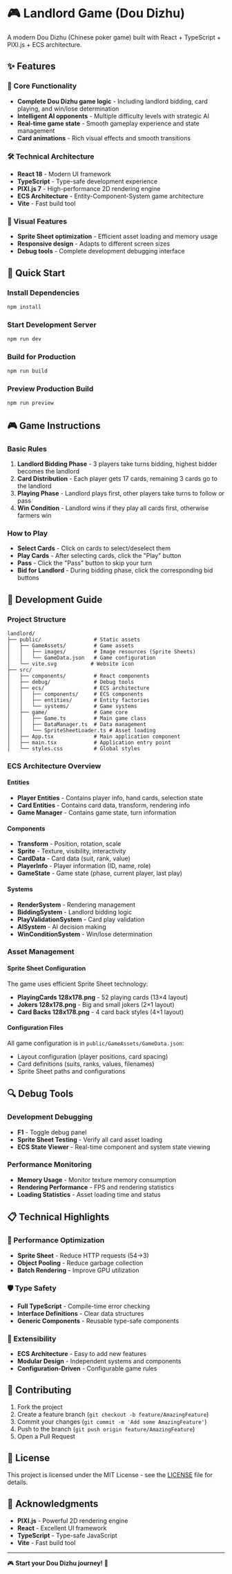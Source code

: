 # 🎮 Landlord Game (Dou Dizhu)

A modern Dou Dizhu (Chinese poker game) built with React + TypeScript + PIXI.js + ECS architecture.

## ✨ Features

### 🎯 Core Functionality
- **Complete Dou Dizhu game logic** - Including landlord bidding, card playing, and win/lose determination
- **Intelligent AI opponents** - Multiple difficulty levels with strategic AI
- **Real-time game state** - Smooth gameplay experience and state management
- **Card animations** - Rich visual effects and smooth transitions

### 🛠️ Technical Architecture
- **React 18** - Modern UI framework
- **TypeScript** - Type-safe development experience
- **PIXI.js 7** - High-performance 2D rendering engine
- **ECS Architecture** - Entity-Component-System game architecture
- **Vite** - Fast build tool

### 🎨 Visual Features
- **Sprite Sheet optimization** - Efficient asset loading and memory usage
- **Responsive design** - Adapts to different screen sizes
- **Debug tools** - Complete development debugging interface

## 🚀 Quick Start

### Install Dependencies
```bash
npm install
```

### Start Development Server
```bash
npm run dev
```

### Build for Production
```bash
npm run build
```

### Preview Production Build
```bash
npm run preview
```

## 🎮 Game Instructions

### Basic Rules
1. **Landlord Bidding Phase** - 3 players take turns bidding, highest bidder becomes the landlord
2. **Card Distribution** - Each player gets 17 cards, remaining 3 cards go to the landlord
3. **Playing Phase** - Landlord plays first, other players take turns to follow or pass
4. **Win Condition** - Landlord wins if they play all cards first, otherwise farmers win

### How to Play
- **Select Cards** - Click on cards to select/deselect them
- **Play Cards** - After selecting cards, click the "Play" button
- **Pass** - Click the "Pass" button to skip your turn
- **Bid for Landlord** - During bidding phase, click the corresponding bid buttons

## 🔧 Development Guide

### Project Structure
```
landlord/
├── public/                 # Static assets
│   ├── GameAssets/         # Game assets
│   │   ├── images/         # Image resources (Sprite Sheets)
│   │   └── GameData.json   # Game configuration
│   └── vite.svg           # Website icon
├── src/
│   ├── components/         # React components
│   ├── debug/              # Debug tools
│   ├── ecs/                # ECS architecture
│   │   ├── components/     # ECS components
│   │   ├── entities/       # Entity factories
│   │   └── systems/        # Game systems
│   ├── game/               # Game core
│   │   ├── Game.ts         # Main game class
│   │   ├── DataManager.ts  # Data management
│   │   └── SpriteSheetLoader.ts # Asset loading
│   ├── App.tsx             # Main application component
│   ├── main.tsx            # Application entry point
│   └── styles.css          # Global styles
```

### ECS Architecture Overview

#### Entities
- **Player Entities** - Contains player info, hand cards, selection state
- **Card Entities** - Contains card data, transform, rendering info
- **Game Manager** - Contains game state, turn information

#### Components
- **Transform** - Position, rotation, scale
- **Sprite** - Texture, visibility, interactivity
- **CardData** - Card data (suit, rank, value)
- **PlayerInfo** - Player information (ID, name, role)
- **GameState** - Game state (phase, current player, last play)

#### Systems
- **RenderSystem** - Rendering management
- **BiddingSystem** - Landlord bidding logic
- **PlayValidationSystem** - Card play validation
- **AISystem** - AI decision making
- **WinConditionSystem** - Win/lose determination

### Asset Management

#### Sprite Sheet Configuration
The game uses efficient Sprite Sheet technology:

- **PlayingCards 128x178.png** - 52 playing cards (13×4 layout)
- **Jokers 128x178.png** - Big and small jokers (2×1 layout)  
- **Card Backs 128x178.png** - 4 card back styles (4×1 layout)

#### Configuration Files
All game configuration is in `public/GameAssets/GameData.json`:
- Layout configuration (player positions, card spacing)
- Card definitions (suits, ranks, values, filenames)
- Sprite Sheet paths and configurations

## 🔍 Debug Tools

### Development Debugging
- **F1** - Toggle debug panel
- **Sprite Sheet Testing** - Verify all card asset loading
- **ECS State Viewer** - Real-time component and system state viewing

### Performance Monitoring
- **Memory Usage** - Monitor texture memory consumption
- **Rendering Performance** - FPS and rendering statistics
- **Loading Statistics** - Asset loading time and status

## 📋 Technical Highlights

### 🚀 Performance Optimization
- **Sprite Sheet** - Reduce HTTP requests (54→3)
- **Object Pooling** - Reduce garbage collection
- **Batch Rendering** - Improve GPU utilization

### 🛡️ Type Safety
- **Full TypeScript** - Compile-time error checking
- **Interface Definitions** - Clear data structures
- **Generic Components** - Reusable type-safe components

### 🎯 Extensibility
- **ECS Architecture** - Easy to add new features
- **Modular Design** - Independent systems and components
- **Configuration-Driven** - Configurable game rules

## 🤝 Contributing

1. Fork the project
2. Create a feature branch (`git checkout -b feature/AmazingFeature`)
3. Commit your changes (`git commit -m 'Add some AmazingFeature'`)
4. Push to the branch (`git push origin feature/AmazingFeature`)
5. Open a Pull Request

## 📄 License

This project is licensed under the MIT License - see the [LICENSE](LICENSE) file for details.

## 🎉 Acknowledgments

- **PIXI.js** - Powerful 2D rendering engine
- **React** - Excellent UI framework  
- **TypeScript** - Type-safe JavaScript
- **Vite** - Fast build tool

---

🎮 **Start your Dou Dizhu journey!** 🚀